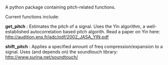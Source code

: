 A python package containing pitch-related functions.

Current functions include:

**get\_pitch**
:   Estimates the pitch of a signal. Uses the Yin algorithm, a well-established autocorrelation based pitch algorith. Read a paper on Yin here: http://audition.ens.fr/adc/pdf/2002_JASA_YIN.pdf

**shift\_pitch**
:   Applies a specified amount of freq compression/expansion to a signal. Uses (and depends on) the soundtouch library: http://www.surina.net/soundtouch/